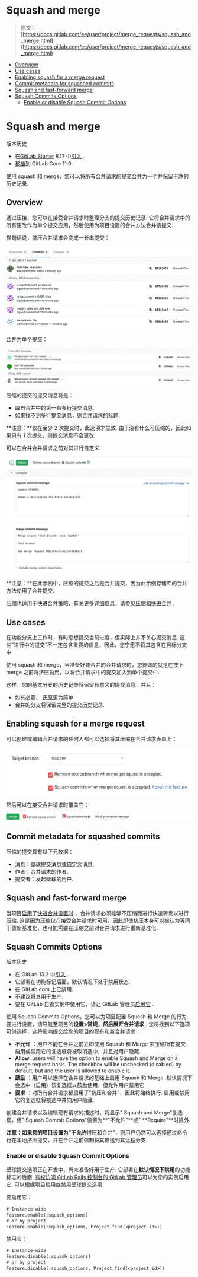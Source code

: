 # Squash and merge

> 原文：[https://docs.gitlab.com/ee/user/project/merge_requests/squash_and_merge.html](https://docs.gitlab.com/ee/user/project/merge_requests/squash_and_merge.html)

*   [Overview](#overview)
*   [Use cases](#use-cases)
*   [Enabling squash for a merge request](#enabling-squash-for-a-merge-request)
*   [Commit metadata for squashed commits](#commit-metadata-for-squashed-commits)
*   [Squash and fast-forward merge](#squash-and-fast-forward-merge)
*   [Squash Commits Options](#squash-commits-options)
    *   [Enable or disable Squash Commit Options](#enable-or-disable-squash-commit-options-core-only)

# Squash and merge[](#squash-and-merge "Permalink")

版本历史

*   在[GitLab Starter](https://about.gitlab.com/pricing/) 8.17 中[引入](https://gitlab.com/gitlab-org/gitlab/-/merge_requests/1024) .
*   [移植](https://gitlab.com/gitlab-org/gitlab-foss/-/merge_requests/18956)到 GitLab Core 11.0\.

使用 squash 和 merge，您可以将所有合并请求的提交合并为一个并保留干净的历史记录.

## Overview[](#overview "Permalink")

通过压接，您可以在接受合并请求时整理分支的提交历史记录. 它将合并请求中的所有更改作为单个提交应用，然后使用为项目设置的合并方法合并该提交.

换句话说，挤压合并请求会变成一长串提交：

[![List of commits from a merge request](img/f2d420adddd87cc8087fea62246e7b67.png)](img/squash_mr_commits.png)

合并为单个提交：

[![A squashed commit followed by a merge commit](img/e81fe926a5b379f37dfc5af80b8f83f3.png)](img/squash_squashed_commit.png)

压缩的提交的提交消息将是：

*   取自合并中的第一条多行提交消息.
*   如果找不到多行提交消息，则合并请求的标题.

**注意：**仅在至少 2 次提交时，此选项才生效. 由于没有什么可压缩的，因此如果只有 1 次提交，则提交消息不会更改.

可以在合并合并请求之前对其进行自定义.

[![A squash commit message editor](img/618ce3d47266d9b45262489065b68cf7.png)](img/squash_mr_message.png)

**注意：**在此示例中，压缩的提交之后是合并提交，因为此示例存储库的合并方法使用了合并提交.

压缩也适用于快进合并策略，有关更多详细信息，请参见[压缩和快进合并](#squash-and-fast-forward-merge) .

## Use cases[](#use-cases "Permalink")

在功能分支上工作时，有时您想提交当前进度，但实际上并不关心提交消息. 这些"进行中的提交"不一定包含重要的信息，因此，您宁愿不将其包含在目标分支中.

使用 squash 和 merge，当准备好要合并的合并请求时，您要做的就是在按下 merge 之前将挤压启用，以将合并请求中的提交加入到单个提交中.

这样，您的基本分支的历史记录将保留有意义的提交消息，并且：

*   如有必要， [还原](revert_changes.html)更为简单.
*   合并的分支将保留完整的提交历史记录.

## Enabling squash for a merge request[](#enabling-squash-for-a-merge-request "Permalink")

可以创建或编辑合并请求的任何人都可以选择将其压缩在合并请求表单上：

[![Squash commits checkbox on edit form](img/fd54213f0e98a4b2f6482ab98d497410.png)](img/squash_edit_form.png)

然后可以在接受合并请求时覆盖它：

[![Squash commits checkbox on accept merge request form](img/3667bc1901823963df25df8a2458047a.png)](img/squash_mr_widget.png)

## Commit metadata for squashed commits[](#commit-metadata-for-squashed-commits "Permalink")

压缩的提交具有以下元数据：

*   消息：壁球提交消息或自定义消息.
*   作者：合并请求的作者.
*   提交者：发起壁球的用户.

## Squash and fast-forward merge[](#squash-and-fast-forward-merge "Permalink")

当项目[启用](fast_forward_merge.html#enabling-fast-forward-merges)了[快进合并设置时](fast_forward_merge.html#enabling-fast-forward-merges) ，合并请求必须能够不压缩而进行快速转发以进行压缩. 这是因为压缩仅在接受合并请求时可用，因此即使挤压本身可以被认为等同于重新基准化，也可能需要在压缩之前对合并请求进行重新基准化.

## Squash Commits Options[](#squash-commits-options "Permalink")

版本历史

*   在 GitLab 13.2 中[引入](https://gitlab.com/gitlab-org/gitlab/-/issues/17613) .
*   它部署在功能标记后面，默认情况下处于禁用状态.
*   在 GitLab.com 上已禁用.
*   不建议将其用于生产.
*   要在 GitLab 自管实例中使用它，请让 GitLab 管理员[启用它](#enable-or-disable-squash-commit-options-core-only) .

使用 Squash Commits Options，您可以为项目配置 Squash 和 Merge 的行为. 要进行设置，请导航至项目的**设置>常规，**然后展开**合并请求** . 您将找到以下选项可供选择，这将影响提交给您的项目的现有和新合并请求：

*   **不允许** ：用户不能在合并之前立即使用 Squash 和 Merge 来压缩所有提交. 启用或禁用它的复选框将被取消选中，并且对用户隐藏.
*   **Allow**: users will have the option to enable Squash and Merge on a merge request basis. The checkbox will be unchecked (disabled) by default, but and the user is allowed to enable it.
*   **鼓励** ：用户可以选择在合并请求的基础上启用 Squash 和 Merge. 默认情况下会选中（启用）该复选框以鼓励使用，但允许用户禁用它.
*   **要求** ：对所有合并请求都启用了"挤压和合并"，因此将始终执行. 启用或禁用它的复选框将被选中并向用户隐藏.

创建合并请求以及编辑现有请求的描述时，将显示" Squash and Merge"复选框，但" Squash Commit Options"设置为**"不允许"**或" **Require"**时除外.

**注意：**如果您的项目设置为**"不允许**挤压和合并"，则用户仍然可以选择通过命令行在本地挤压提交，并在合并之前强制将其推送到其远程分支.

### Enable or disable Squash Commit Options[](#enable-or-disable-squash-commit-options-core-only "Permalink")

壁球提交选项正在开发中，尚未准备好用于生产. 它部署在**默认情况下禁用**的功能标志的后面. [有权访问 GitLab Rails 控制台的 GitLab 管理员](../../../administration/feature_flags.html)可以为您的实例启用它. 可以根据项目启用或禁用壁球提交选项.

要启用它：

```
# Instance-wide
Feature.enable(:squash_options)
# or by project
Feature.enable(:squash_options, Project.find(<project id>)) 
```

禁用它：

```
# Instance-wide
Feature.disable(:squash_options)
# or by project
Feature.disable(:squash_options, Project.find(<project id>)) 
```